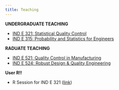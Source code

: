 ```yaml
---
title: Teaching
---
```


**UNDERGRADUATE TEACHING**

- [IND E 321: Statistical Quality Control](http://www.washington.edu/students/crscat/inde.html#inde321)
- [IND E 315: Probability and Statistics for Engineers](http://www.washington.edu/students/crscat/inde.html#inde315)

**RADUATE TEACHING**

- [IND E 521: Quality Control in Manufacturing](http://www.washington.edu/students/crscat/inde.html#inde524)
- [IND E 524: Robust Design & Quality Engineering](http://www.washington.edu/students/crscat/inde.html#inde524)

**User R!!**

- R Session for IND E 321 ([link]())